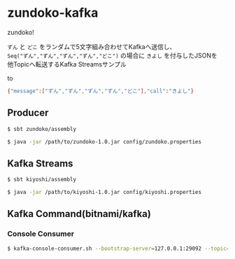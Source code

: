 # zundoko-kafka
zundoko!

`ずん` と `どこ` をランダムで5文字組み合わせてKafkaへ送信し、  
`Seq("ずん","ずん","ずん","ずん","どこ")` の場合に `きよし` を付与したJSONを  
他Topicへ転送するKafka Streamsサンプル

to 

```bash
{"message":["ずん","ずん","ずん","ずん","どこ"],"call":"きよし"}
```

## Producer 

```bash
$ sbt zundoko/assembly
```

```bash
$ java -jar /path/to/zundoko-1.0.jar config/zundoko.properties
```

## Kafka Streams

```bash
$ sbt kiyoshi/assembly
```

```bash
$ java -jar /path/to/kiyoshi-1.0.jar config/kiyoshi.properties
```

## Kafka Command(bitnami/kafka)

### Console Consumer

```bash
$ kafka-console-consumer.sh --bootstrap-server=127.0.0.1:29092 --topic=call-kiyoshi --from-beginning
```
